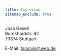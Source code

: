 ```yaml
---
title: Impressum
sitemap_exclude: true
---
```

Josa Gesell  
Burckhardstr. 62  
70374 Stuttgart

E-Mail: talomini@web.de
